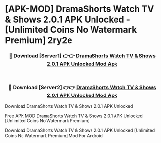 # [APK-MOD] DramaShorts  Watch TV & Shows 2.0.1 APK Unlocked - [Unlimited Coins No Watermark Premium] 2ry2e



<div align="center">
<h3>🔴 Download [Server1] 👉👉 <a href="https://momento.my/?title=DramaShorts__Watch_TV_&_Shows_2.0.1_APK_Unlocked">DramaShorts  Watch TV & Shows 2.0.1 APK Unlocked Mod Apk</a></h3><br>

<h3>🔴 Download [Server2] 👉👉 <a href="https://momento.my/?title=DramaShorts__Watch_TV_&_Shows_2.0.1_APK_Unlocked">DramaShorts  Watch TV & Shows 2.0.1 APK Unlocked Mod Apk</a></h3>
</div>



Download DramaShorts  Watch TV & Shows 2.0.1 APK Unlocked 

Free APK MOD DramaShorts  Watch TV & Shows 2.0.1 APK Unlocked [Unlimited Coins No Watermark Premium]

Download DramaShorts  Watch TV & Shows 2.0.1 APK Unlocked [Unlimited Coins No Watermark Premium] Mod For Android

